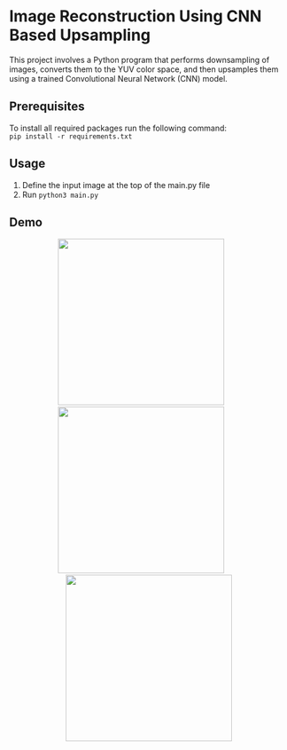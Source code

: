 # Image Reconstruction Using CNN Based Upsampling

This project involves a Python program that performs downsampling of images, converts them to the YUV color space, and then upsamples them using a trained Convolutional Neural Network (CNN) model.

## Prerequisites

To install all required packages run the following command: <br/>
```pip install -r requirements.txt``` 

## Usage

1. Define the input image at the top of the main.py file
2. Run ```python3 main.py```

## Demo

<p align="center">
  <img src="https://user-images.githubusercontent.com/59986120/230701888-9a6a535d-ade5-42ec-89c6-33525082dfac.jpg" height="300"/>
  &nbsp;&nbsp;&nbsp;&nbsp;&nbsp;&nbsp;
  <img src="https://user-images.githubusercontent.com/59986120/230702056-93043735-ccfe-4fb0-a274-e26ffb9f9092.png" height="300"/>
  &nbsp;&nbsp;&nbsp;&nbsp;&nbsp;&nbsp;
  <img src="https://user-images.githubusercontent.com/59986120/230702104-c70b3328-70a5-4d40-af01-41fe4d648f90.png" height="300"/>
</p>

